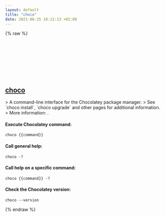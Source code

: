 ```yaml
---
layout: default
title: "choco"
date: 2021-06-25 18:12:13 +02:00
---
```

{% raw %}
<h2 id="choco">
  <a href="/en/windows/choco.html">choco</a> <a href="#choco"><svg class="icon">
    <use href="/assets/images/unicode_sprite.svg#link" />
  </svg></a>
</h2>
> A command-line interface for the Chocolatey package manager.
> See `choco install`, `choco upgrade` and other pages for additional information.
> More information: <https://chocolatey.org>.

#### Execute Chocolatey command:
```shell
choco {{command}}
```
#### Call general help:
```shell
choco -?
```
#### Call help on a specific command:
```shell
choco {{command}} -?
```
#### Check the Chocolatey version:
```shell
choco --version
```
{% endraw %}